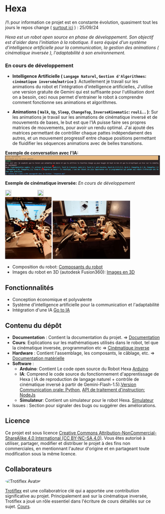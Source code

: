 # Hexa

/!\ pour information ce projet est en constante évolution, quasiment tout les jours le repos change ( [surtout ici](./software/IA/) ) : 25/09/24

*Hexa est un robot open source en phase de développement. Son objectif est d'aider dans l'initiation à la robotique. Il sera équipé d'un système d'intelligence artificielle pour la communication, la gestion des animations ( cinématique inversée ), l'adaptabilité à son environnement.*

### En cours de développement
- **Intelligence Artificielle ( `Langage Naturel`, `Gestion d'Algorithmes`: `cinématique inversée`/`matrice` )**: Actuellement je travail sur les animations du robot et l'intégration d'intelligence artificielles, J'utilise une version gratuite de Gemini qui est suffisante pour l'utilisation dont on a besoin, ceci nous permet d'entrainer le robot à comprendre comment fonctionne ses animations et algorithmes.

- **Animations ( `Walk`, `Up`, `Sleep`, `ChangeTop`, `InverseKinematic`: `rouli`... )**: Sur les animations je travail sur les animations de cinématique inversé et de mouvements de bases, le but est que l'IA puisse faire ses propres matrices de mouvements, pour avoir un rendu optimal. J'ai ajouté des matrices permettant de contrôller chaque pattes indépendament des autres, et un mouvement progressif entre chaque positions permettant de fluidifier les séquences animations avec de belles transitions.

**Exemple de conversation avec l'IA:**
![Image](./medias/IA_Chat.PNG)

**Exemple de cinématique inversée:** *En cours de développement*
<div>
    <img src="medias/TurnZ.gif" width="20%" height="50%"/>
    <img src="medias/Animation.gif" width="20%" height="50%"/>
</div>


<div>
    <img src="medias/robot.jpg" width="30%" height="50%"/>
    <img src="medias/robot_vu_de_face.jpg" width="50%" height="50%"/>
</div>


- Composition du robot: [Composants du robot](https://github.com/NotPunchnox/hexa/blob/main/hardware/Composants.md)
- Images du robot en 3D (autodesk Fusion360): [Images en 3D](https://github.com/NotPunchnox/hexa/blob/main/hardware/Hexa%203d.md)

## Fonctionnalités

- Conception économique et polyvalente
- Système d'intelligence artificielle pour la communication et l'adaptabilité
- Intégration d'une IA [Go to IA](https://github.com/NotPunchnox/hexa/blob/main/software/IA/)

## Contenu du dépôt

- **Documentation** : Contient la documentation du projet. => [Documentation](./Documentation/README.md)
- **Cours**: Explications sur les mathématiques utilisés dans le robot, tel que la cinématique inversée, programmation etc => [Cinématique inverse](./learn/README.md)
- **Hardware** : Contient l'assemblage, les composants, le câblage, etc. => [Documentation matérielle](./hardware/Composants.md)
- **Software** : 
    - **Arduino**: Contient Le code open source du Robot Hexa [Arduino](./software/Arduino/)
    - **IA**: Comprend le code source du fonctionnement d'apprentissage de Hexa ( IA de reproduction de langage naturel + contrôle de cinématique inversé à partir de Gemini-Flash-1.5).[Version Communication orale: Python](./software/IA/speaker/readme.md), [API de traitement d'instruction: NodeJs](./software/IA/API/)
    - **Simulateur**: Contient un simulateur pour le robot Hexa. [Simulateur](./software/simulator/README.md)
- Issues : Section pour signaler des bugs ou suggérer des améliorations.

## Licence

Ce projet est sous licence [Creative Commons Attribution-NonCommercial-ShareAlike 4.0 International (CC BY-NC-SA 4.0)](https://creativecommons.org/licenses/by-nc-sa/4.0/deed.fr). Vous êtes autorisé à utiliser, partager, modifier et distribuer le projet à des fins non commerciales, en mentionnant l'auteur d'origine et en partageant toute modification sous la même licence.


## Collaborateurs

<img src="https://avatars.githubusercontent.com/u/126868056?v=4" alt="Trotiflex Avatar" width="10%" height="10%" style="border-radius: 50%;">

[Trotiflex](https://github.com/trotiflex) est une collaboratrice clé qui a apportée une contribution significative au projet. Principalement axé sur la cinématique inversée, Trotiflex a joué un rôle essentiel dans l'écriture de cours détaillés sur ce sujet. [Cours](./learn/maths/cinématique_inversée.md).
